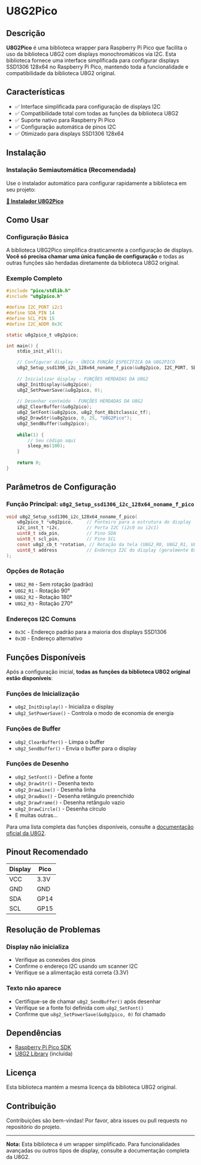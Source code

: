 # U8G2Pico

## Descrição

**U8G2Pico** é uma biblioteca wrapper para Raspberry Pi Pico que facilita o uso da biblioteca U8G2 com displays monochromáticos via I2C. Esta biblioteca fornece uma interface simplificada para configurar displays SSD1306 128x64 no Raspberry Pi Pico, mantendo toda a funcionalidade e compatibilidade da biblioteca U8G2 original.

## Características

- ✅ Interface simplificada para configuração de displays I2C
- ✅ Compatibilidade total com todas as funções da biblioteca U8G2
- ✅ Suporte nativo para Raspberry Pi Pico
- ✅ Configuração automática de pinos I2C
- ✅ Otimizado para displays SSD1306 128x64

## Instalação

### Instalação Semiautomática (Recomendada)

Use o instalador automático para configurar rapidamente a biblioteca em seu projeto:

**[🚀 Instalador U8G2Pico](https://github.com/georgines/instalador_u8g2pico)**

## Como Usar

### Configuração Básica

A biblioteca U8G2Pico simplifica drasticamente a configuração de displays. **Você só precisa chamar uma única função de configuração** e todas as outras funções são herdadas diretamente da biblioteca U8G2 original.

### Exemplo Completo

```c
#include "pico/stdlib.h"
#include "u8g2pico.h"

#define I2C_PORT i2c1
#define SDA_PIN 14
#define SCL_PIN 15
#define I2C_ADDR 0x3C

static u8g2pico_t u8g2pico;

int main() {
    stdio_init_all();

    // Configurar display - ÚNICA FUNÇÃO ESPECÍFICA DA U8G2PICO
    u8g2_Setup_ssd1306_i2c_128x64_noname_f_pico(&u8g2pico, I2C_PORT, SDA_PIN, SCL_PIN, U8G2_R0, I2C_ADDR);
    
    // Inicializar display - FUNÇÕES HERDADAS DA U8G2
    u8g2_InitDisplay(&u8g2pico);
    u8g2_SetPowerSave(&u8g2pico, 0);
    
    // Desenhar conteúdo - FUNÇÕES HERDADAS DA U8G2
    u8g2_ClearBuffer(&u8g2pico);
    u8g2_SetFont(&u8g2pico, u8g2_font_8bitclassic_tf);
    u8g2_DrawStr(&u8g2pico, 0, 25, "U8G2Pico");
    u8g2_SendBuffer(&u8g2pico);
    
    while(1) {
        // Seu código aqui
        sleep_ms(100);
    }
    
    return 0;
}
```
## Parâmetros de Configuração

### Função Principal: `u8g2_Setup_ssd1306_i2c_128x64_noname_f_pico`

```c
void u8g2_Setup_ssd1306_i2c_128x64_noname_f_pico(
    u8g2pico_t *u8g2pico,     // Ponteiro para a estrutura do display
    i2c_inst_t *i2c,          // Porta I2C (i2c0 ou i2c1)
    uint8_t sda_pin,          // Pino SDA
    uint8_t scl_pin,          // Pino SCL
    const u8g2_cb_t *rotation, // Rotação da tela (U8G2_R0, U8G2_R1, U8G2_R2, U8G2_R3)
    uint8_t address           // Endereço I2C do display (geralmente 0x3C ou 0x3D)
);
```

### Opções de Rotação

- `U8G2_R0` - Sem rotação (padrão)
- `U8G2_R1` - Rotação 90°
- `U8G2_R2` - Rotação 180°
- `U8G2_R3` - Rotação 270°

### Endereços I2C Comuns

- `0x3C` - Endereço padrão para a maioria dos displays SSD1306
- `0x3D` - Endereço alternativo

## Funções Disponíveis

Após a configuração inicial, **todas as funções da biblioteca U8G2 original estão disponíveis**:

### Funções de Inicialização
- `u8g2_InitDisplay()` - Inicializa o display
- `u8g2_SetPowerSave()` - Controla o modo de economia de energia

### Funções de Buffer
- `u8g2_ClearBuffer()` - Limpa o buffer
- `u8g2_SendBuffer()` - Envia o buffer para o display

### Funções de Desenho
- `u8g2_SetFont()` - Define a fonte
- `u8g2_DrawStr()` - Desenha texto
- `u8g2_DrawLine()` - Desenha linha
- `u8g2_DrawBox()` - Desenha retângulo preenchido
- `u8g2_DrawFrame()` - Desenha retângulo vazio
- `u8g2_DrawCircle()` - Desenha círculo
- E muitas outras...

Para uma lista completa das funções disponíveis, consulte a [documentação oficial da U8G2](https://github.com/olikraus/u8g2/wiki).

## Pinout Recomendado

| Display | Pico |
|---------|------|
| VCC     | 3.3V |
| GND     | GND  |
| SDA     | GP14 |
| SCL     | GP15 |

## Resolução de Problemas

### Display não inicializa
- Verifique as conexões dos pinos
- Confirme o endereço I2C usando um scanner I2C
- Verifique se a alimentação está correta (3.3V)

### Texto não aparece
- Certifique-se de chamar `u8g2_SendBuffer()` após desenhar
- Verifique se a fonte foi definida com `u8g2_SetFont()`
- Confirme que `u8g2_SetPowerSave(&u8g2pico, 0)` foi chamado

## Dependências

- [Raspberry Pi Pico SDK](https://github.com/raspberrypi/pico-sdk)
- [U8G2 Library](https://github.com/olikraus/u8g2) (incluída)

## Licença

Esta biblioteca mantém a mesma licença da biblioteca U8G2 original.

## Contribuição

Contribuições são bem-vindas! Por favor, abra issues ou pull requests no repositório do projeto.

---

**Nota:** Esta biblioteca é um wrapper simplificado. Para funcionalidades avançadas ou outros tipos de display, consulte a documentação completa da U8G2.
